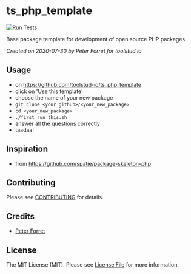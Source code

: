 # ts_php_template

![Run Tests](https://github.com/toolstud-io/ts_php_template/workflows/Run%20Tests/badge.svg)

Base package template for development of open source PHP packages

_Created on 2020-07-30 by Peter Forret for toolstud.io_

## Usage

* on https://github.com/toolstud-io/ts_php_template
* click on 'Use this template'
* choose the name of your new package
* `git clone <your github>/<your_new_package>`
* `cd <your_new_package>`
* `./first_run_this.sh`
* answer all the questions correctly
* taadaa!

## Inspiration

* from https://github.com/spatie/package-skeleton-php

## Contributing

Please see [CONTRIBUTING](CONTRIBUTING.md) for details.

## Credits

- [Peter Forret](https://github.com/pforret)

## License

The MIT License (MIT). Please see [License File](LICENSE.md) for more information.

